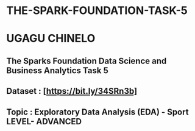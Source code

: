 # THE-SPARK-FOUNDATION-TASK-5
# UGAGU CHINELO
## The Sparks Foundation Data Science and Business Analytics Task 5
## Dataset : [https://bit.ly/34SRn3b]
## Topic : Exploratory Data Analysis (EDA) - Sport LEVEL- ADVANCED
